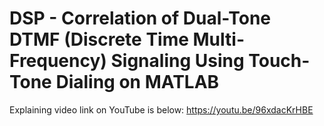 # DSP - Correlation of Dual-Tone DTMF (Discrete Time Multi-Frequency) Signaling Using Touch-Tone Dialing on MATLAB

Explaining video link on YouTube is below:
https://youtu.be/96xdacKrHBE
